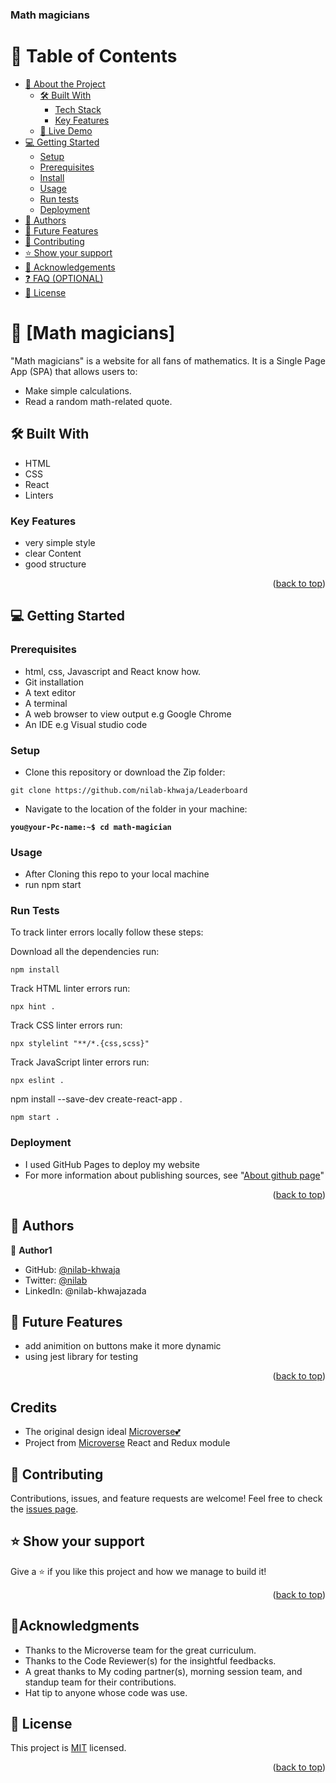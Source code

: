 <a name="readme-top"></a>

  <h3><b>Math magicians</b></h3>

</div>

<!-- TABLE OF CONTENTS -->

# 📗 Table of Contents

- [📖 About the Project](#about-project)
  - [🛠 Built With](#built-with)
    - [Tech Stack](#tech-stack)
    - [Key Features](#key-features)
  - [🚀 Live Demo](#live-demo)
- [💻 Getting Started](#getting-started)
  - [Setup](#setup)
  - [Prerequisites](#prerequisites)
  - [Install](#install)
  - [Usage](#usage)
  - [Run tests](#run-tests)
  - [Deployment](#triangular_flag_on_post-deployment)
- [👥 Authors](#authors)
- [🔭 Future Features](#future-features)
- [🤝 Contributing](#contributing)
- [⭐️ Show your support](#support)
- [🙏 Acknowledgements](#acknowledgements)
- [❓ FAQ (OPTIONAL)](#faq)
- [📝 License](#license)

<!-- PROJECT DESCRIPTION -->

# 📖 [Math magicians] <a name="about-project"></a>

>
"Math magicians" is a website for all fans of mathematics. It is a Single Page App (SPA) that allows users to:

- Make simple calculations.
- Read a random math-related quote.



## 🛠 Built With <a name="built-with"></a>

- HTML
- CSS
- React
- Linters




<!-- Features -->

### Key Features <a name="key-features"></a>

- very simple style
- clear Content
- good structure

<p align="right">(<a href="#readme-top">back to top</a>)</p>

<!-- LIVE DEMO -->


<!-- GETTING STARTED -->

## 💻 Getting Started <a name="getting-started"></a>



### Prerequisites

- html, css, Javascript and React know how.
- Git installation
- A text editor 
- A terminal
- A web browser to view output e.g Google Chrome
- An IDE e.g Visual studio code

### Setup

- Clone this repository or download the Zip folder:

```
git clone https://github.com/nilab-khwaja/Leaderboard
```

- Navigate to the location of the folder in your machine:

**``you@your-Pc-name:~$ cd math-magician``**

### Usage

- After Cloning this repo to your local machine
- run npm start

### Run Tests
To track linter errors locally follow these steps:  

Download all the dependencies run:
```
npm install
```
Track HTML linter errors run:
```
npx hint .
```
Track CSS linter errors run:
```
npx stylelint "**/*.{css,scss}"
```
Track JavaScript linter errors run:
```
npx eslint .
```
npm install --save-dev create-react-app .
```
npm start .
```

### Deployment

- I used GitHub Pages to deploy my website
- For more information about publishing sources, see "[About github page](https://docs.github.com/en/pages/getting-started-with-github-pages/about-github-pages#publishing-sources-for-github-pages-sites)"


<p align="right">(<a href="#readme-top">back to top</a>)</p>

<!-- AUTHORS -->

## 👥 Authors <a name="authors"></a>

> 

👤 **Author1**

- GitHub: [@nilab-khwaja](https://github.com/githubhandle)
- Twitter: [@nilab](https://twitter.com/twitterhandle)
- LinkedIn: @nilab-khwajazada

<!-- FUTURE FEATURES -->

## 🔭 Future Features <a name="future-features"></a>

 - add animition on buttons make it more dynamic
 -  using jest library for testing

<p align="right">(<a href="#readme-top">back to top</a>)</p>


## Credits

- The original design ideal [Microverse💕](https://www.figma.com/file/l7SqJ3ZfkAKih9sFxvWSR4/Microverse-Student-Project-1?node-id=23%3A10)
- Project from [Microverse](https://bit.ly/MicroverseTN) React and Redux module

## 🤝 Contributing

Contributions, issues, and feature requests are welcome!
Feel free to check the [issues page](https://github.com/nilab-khwaja/math-magician/issues).

## ⭐️ Show your support

Give a ⭐️ if you like this project and how we manage to build it!

<p align="right">(<a href="#readme-top">back to top</a>)</p>



## 🙏Acknowledgments

- Thanks to the Microverse team for the great curriculum.
- Thanks to the Code Reviewer(s) for the insightful feedbacks.
- A great thanks to My coding partner(s), morning session team, and standup team for their contributions.
- Hat tip to anyone whose code was use.
<!-- LICENSE -->

## 📝 License <a name="license"></a>

This project is [MIT](./LICENSE) licensed.


<p align="right">(<a href="#readme-top">back to top</a>)</p>